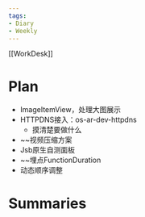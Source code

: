 ```yaml
---
tags:
- Diary 
- Weekly
---
```

[[WorkDesk]]
# Plan
- ImageItemView，处理大图展示
- HTTPDNS接入：os-ar-dev-httpdns
	- 摸清楚要做什么
- ~~视频压缩方案
- Jsb原生自测面板
- ~~埋点FunctionDuration
- 动态顺序调整
# Summaries 
